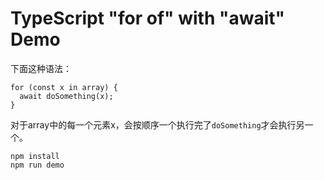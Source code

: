 TypeScript "for of" with "await" Demo
======================================

下面这种语法：

```
for (const x in array) {
  await doSomething(x);
} 
```

对于array中的每一个元素x，会按顺序一个执行完了`doSomething`才会执行另一个。

```
npm install
npm run demo
```
